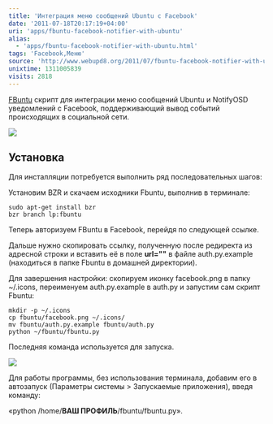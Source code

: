 ```yaml
---
title: 'Интеграция меню сообщений Ubuntu с Facebook'
date: '2011-07-18T20:17:19+04:00'
uri: 'apps/fbuntu-facebook-notifier-with-ubuntu'
alias: 
  - 'apps/fbuntu-facebook-notifier-with-ubuntu.html'
tags: 'Facebook,Меню'
source: 'http://www.webupd8.org/2011/07/fbuntu-facebook-notifier-with-ubuntu.html'
unixtime: 1311005839
visits: 2818
---
```

[FBuntu](https://launchpad.net/fbuntu) скрипт для интеграции меню сообщений Ubuntu и NotifyOSD уведомлений с Facebook, поддерживающий вывод событий происходящих в социальной сети.

[![](img/2011/07/18/20-00/fbuntu-5951156904-o.jpg)](img/2011/07/18/20-00/fbuntu-5951156904-o.jpg)

## Установка

Для инсталляции потребуется выполнить ряд последовательных шагов:

Установим BZR и скачаем исходники Fbuntu, выполнив в терминале:

```
sudo apt-get install bzr
bzr branch lp:fbuntu
```

Теперь авторизуем FBuntu в Facebook, перейдя по следующей ссылке.

Дальше нужно скопировать ссылку, полученную после редиректа из адресной строки и вставить её в поле **url=""** в файле auth.py.example (находиться в папке Fbuntu в домашней директории).

Для завершения настройки: скопируем иконку facebook.png в папку ~/.icons, переименуем auth.py.example в auth.py и запустим сам скрипт Fbuntu:

```
mkdir -p ~/.icons
cp fbuntu/facebook.png ~/.icons/
mv fbuntu/auth.py.example fbuntu/auth.py
python ~/fbuntu/fbuntu.py
```

Последняя команда используется для запуска.

[![](img/2011/07/18/20-00/fbuntu-1-5951157232-o.jpg)](img/2011/07/18/20-00/fbuntu-1-5951157232-o.jpg)

Для работы программы, без использования терминала, добавим его в автозапуск (Параметры системы > Запускаемые приложения), введя команду:

«python /home/**ВАШ ПРОФИЛЬ**/fbuntu/fbuntu.py».
